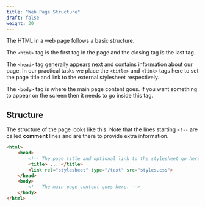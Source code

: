```yaml
---
title: "Web Page Structure"
draft: false
weight: 30
---
```


The HTML in a web page follows a basic structure.


The `<html>` tag is the first tag in the page and the closing tag is the last tag.

The `<head>` tag generally appears next and contains information about our page. In our practical tasks we place the `<title>` and `<link>` tags here to set the page title and link to the external stylesheet respectively.

The `<body>` tag is where the main page content goes. If you want something to appear on the screen then it needs to go inside this tag.

## Structure

The structure of the page looks like this. Note that the lines starting `<!--` are called __comment__ lines and are there to provide extra information.

```html
<html>
	<head>
		<!-- The page title and optional link to the stylesheet go here. -->
		<title> ... </title>
		<link rel="stylesheet" type="/text" src="styles.css">
	</head>
	<body>
		<!-- The main page content goes here. -->
	</body>
</html>
```
		
		